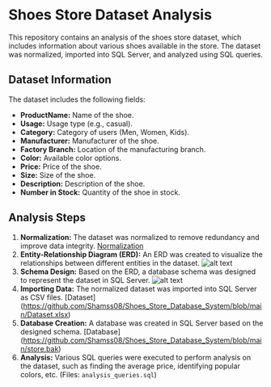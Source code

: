 # Shoes Store Dataset Analysis

This repository contains an analysis of the shoes store dataset, which includes information about various shoes available in the store. The dataset was normalized, imported into SQL Server, and analyzed using SQL queries.

## Dataset Information

The dataset includes the following fields:

- **ProductName:** Name of the shoe.
- **Usage:** Usage type (e.g., casual).
- **Category:** Category of users (Men, Women, Kids).
- **Manufacturer:** Manufacturer of the shoe.
- **Factory Branch:** Location of the manufacturing branch.
- **Color:** Available color options.
- **Price:** Price of the shoe.
- **Size:** Size of the shoe.
- **Description:** Description of the shoe.
- **Number in Stock:** Quantity of the shoe in stock.

## Analysis Steps

1. **Normalization:** The dataset was normalized to remove redundancy and improve data integrity. [Normalization](https://github.com/Shamss08/Shoes_Store_Database_System/blob/main/Normalization.xlsx)
2. **Entity-Relationship Diagram (ERD):** An ERD was created to visualize the relationships between different entities in the dataset.
![alt text](https://github.com/Shamss08/Shoes_Store_Database_System/blob/main/ERD.jpg "ERD")
3. **Schema Design:** Based on the ERD, a database schema was designed to represent the dataset in SQL Server. ![alt text](https://github.com/Shamss08/Shoes_Store_Database_System/blob/main/DB_Diagram.png "Database Schema")
4. **Importing Data:** The normalized dataset was imported into SQL Server as CSV files. [Dataset] (https://github.com/Shamss08/Shoes_Store_Database_System/blob/main/Dataset.xlsx)
5. **Database Creation:** A database was created in SQL Server based on the designed schema. [Database] (https://github.com/Shamss08/Shoes_Store_Database_System/blob/main/store.bak)
6. **Analysis:** Various SQL queries were executed to perform analysis on the dataset, such as finding the average price, identifying popular colors, etc. (Files: `analysis_queries.sql`)
